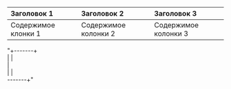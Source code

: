 |Заголовок 1|Заголовок 2|Заголовок 3|
|:----------|:-----------|:----------|
|Содержимое клонки 1| Содержимое колонки 2| Содержимое колонки 3 |


"+-------+<br>|       |<br>        |<br>|       |<br> -------+"
